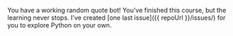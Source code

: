 You have a working random quote bot! You've finished this course, but the learning never stops. I've created [one last issue]({{ repoUrl }}/issues/) for you to explore Python on your own.
